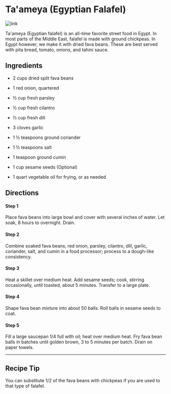 # Ta'ameya (Egyptian Falafel)

![link](https://imagesvc.meredithcorp.io/v3/mm/image?url=https%3A%2F%2Fstatic.onecms.io%2Fwp-content%2Fuploads%2Fsites%2F43%2F2022%2F08%2F01%2F3841093-taameya-egyptian-falafel-Christina-4x3-1.jpg&q=60&c=sc&orient=true&poi=auto&h=512)


Ta'ameya (Egyptian falafel) is an all-time favorite street food in Egypt. In most parts of the Middle East, falafel is made with ground chickpeas. In Egypt however, we make it with dried fava beans. These are best served with pita bread, tomato, onions, and tahini sauce.

## Ingredients

- 2 cups dried split fava beans

- 1 red onion, quartered

- ½ cup fresh parsley

- ½ cup fresh cilantro

- ½ cup fresh dill

- 3 cloves garlic

- 1 ½ teaspoons ground coriander

- 1 ½ teaspoons salt

- 1 teaspoon ground cumin

- 1 cup sesame seeds (Optional)

- 1 quart vegetable oil for frying, or as needed

## Directions

#### Step 1
Place fava beans into large bowl and cover with several inches of water. Let soak, 8 hours to overnight. Drain.

#### Step 2
Combine soaked fava beans, red onion, parsley, cilantro, dill, garlic, coriander, salt, and cumin in a food processor; process to a dough-like consistency.

#### Step 3
Heat a skillet over medium heat. Add sesame seeds; cook, stirring occasionally, until toasted, about 5 minutes. Transfer to a large plate.


#### Step 4
Shape fava bean mixture into about 50 balls. Roll balls in sesame seeds to coat.


#### Step 5
Fill a large saucepan 1/4 full with oil; heat over medium heat. Fry fava bean balls in batches until golden brown, 3 to 5 minutes per batch. Drain on paper towels.

---
## Recipe Tip
You can substitute 1/2 of the fava beans with chickpeas if you are used to that type of falafel.

